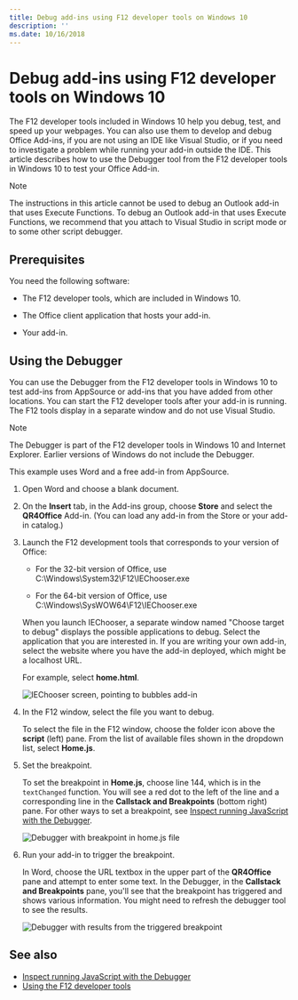 ```yaml
---
title: Debug add-ins using F12 developer tools on Windows 10
description: ''
ms.date: 10/16/2018
---
```


# Debug add-ins using F12 developer tools on Windows 10

The F12 developer tools included in Windows 10 help you debug, test, and speed up your webpages. You can also use them to develop and debug Office Add-ins, if you are not using an IDE like Visual Studio, or if you need to investigate a problem while running your add-in outside the IDE. This article describes how to use the Debugger tool from the F12 developer tools in Windows 10 to test your Office Add-in.

> [!NOTE]
> The instructions in this article cannot be used to debug an Outlook add-in that uses Execute Functions. To debug an Outlook add-in that uses Execute Functions, we recommend that you attach to Visual Studio in script mode or to some other script debugger.

## Prerequisites

You need the following software:

- The F12 developer tools, which are included in Windows 10. 
    
- The Office client application that hosts your add-in. 
    
- Your add-in. 

## Using the Debugger

You can use the Debugger from the F12 developer tools in Windows 10 to test add-ins from AppSource or add-ins that you have added from other locations. You can start the F12 developer tools after your add-in is running. The F12 tools display in a separate window and do not use Visual Studio.

> [!NOTE]
> The Debugger is part of the F12 developer tools in Windows 10 and Internet Explorer. Earlier versions of Windows do not include the Debugger. 

This example uses Word and a free add-in from AppSource.

1. Open Word and choose a blank document. 
    
2. On the **Insert** tab, in the Add-ins group, choose **Store** and select the **QR4Office** Add-in. (You can load any add-in from the Store or your add-in catalog.)
    
3. Launch the F12 development tools that corresponds to your version of Office:
    
   - For the 32-bit version of Office, use C:\Windows\System32\F12\IEChooser.exe
    
   - For the 64-bit version of Office, use C:\Windows\SysWOW64\F12\IEChooser.exe
    
   When you launch IEChooser, a separate window named "Choose target to debug" displays the possible applications to debug. Select the application that you are interested in. If you are writing your own add-in, select the website where you have the add-in deployed, which might be a localhost URL. 
    
   For example, select **home.html**. 
    
   ![IEChooser screen, pointing to bubbles add-in](../images/choose-target-to-debug.png)

4. In the F12 window, select the file you want to debug.
    
   To select the file in the F12 window, choose the folder icon above the **script** (left) pane. From the list of available files shown in the dropdown list, select **Home.js**.
    
5. Set the breakpoint.
    
   To set the breakpoint in **Home.js**, choose line 144, which is in the  `textChanged` function. You will see a red dot to the left of the line and a corresponding line in the **Callstack and Breakpoints** (bottom right) pane. For other ways to set a breakpoint, see [Inspect running JavaScript with the Debugger](https://docs.microsoft.com/previous-versions/windows/internet-explorer/ie-developer/samples/dn255007(v=vs.85)). 
    
   ![Debugger with breakpoint in home.js file](../images/debugger-home-js-02.png)

6. Run your add-in to trigger the breakpoint.
    
   In Word, choose the URL textbox in the upper part of the **QR4Office** pane and attempt to enter some text. In the Debugger, in the **Callstack and Breakpoints** pane, you'll see that the breakpoint has triggered and shows various information. You might need to refresh the debugger tool to see the results.
    
   ![Debugger with results from the triggered breakpoint](../images/debugger-home-js-01.png)


## See also

- [Inspect running JavaScript with the Debugger](https://docs.microsoft.com/previous-versions/windows/internet-explorer/ie-developer/samples/dn255007(v=vs.85))
- [Using the F12 developer tools](https://docs.microsoft.com/previous-versions/windows/internet-explorer/ie-developer/samples/bg182326(v=vs.85))
